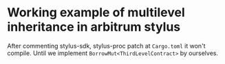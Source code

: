 # Working example of multilevel inheritance in arbitrum stylus
After commenting stylus-sdk, stylus-proc patch at `Cargo.toml` it won't compile.
Until we implement `BorrowMut<ThirdLevelContract>` by ourselves.